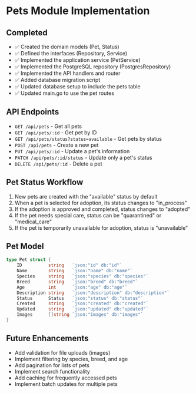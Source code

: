 # Pets Module Implementation

## Completed
- ✅ Created the domain models (Pet, Status)
- ✅ Defined the interfaces (Repository, Service)
- ✅ Implemented the application service (PetService)
- ✅ Implemented the PostgreSQL repository (PostgresRepository)
- ✅ Implemented the API handlers and router
- ✅ Added database migration script
- ✅ Updated database setup to include the pets table
- ✅ Updated main.go to use the pet routes

## API Endpoints
- `GET /api/pets` - Get all pets
- `GET /api/pets/:id` - Get pet by ID
- `GET /api/pets/status?status=available` - Get pets by status
- `POST /api/pets` - Create a new pet
- `PUT /api/pets/:id` - Update a pet's information
- `PATCH /api/pets/:id/status` - Update only a pet's status
- `DELETE /api/pets/:id` - Delete a pet

## Pet Status Workflow
1. New pets are created with the "available" status by default
2. When a pet is selected for adoption, its status changes to "in_process"
3. If the adoption is approved and completed, status changes to "adopted"
4. If the pet needs special care, status can be "quarantined" or "medical_care"
5. If the pet is temporarily unavailable for adoption, status is "unavailable"

## Pet Model
```go
type Pet struct {
    ID          string   `json:"id" db:"id"`
    Name        string   `json:"name" db:"name"`
    Species     string   `json:"species" db:"species"`
    Breed       string   `json:"breed" db:"breed"`
    Age         int      `json:"age" db:"age"`
    Description string   `json:"description" db:"description"`
    Status      Status   `json:"status" db:"status"`
    Created     string   `json:"created" db:"created"`
    Updated     string   `json:"updated" db:"updated"`
    Images      []string `json:"images" db:"images"`
}
```

## Future Enhancements
- Add validation for file uploads (images)
- Implement filtering by species, breed, and age
- Add pagination for lists of pets
- Implement search functionality
- Add caching for frequently accessed pets
- Implement batch updates for multiple pets
